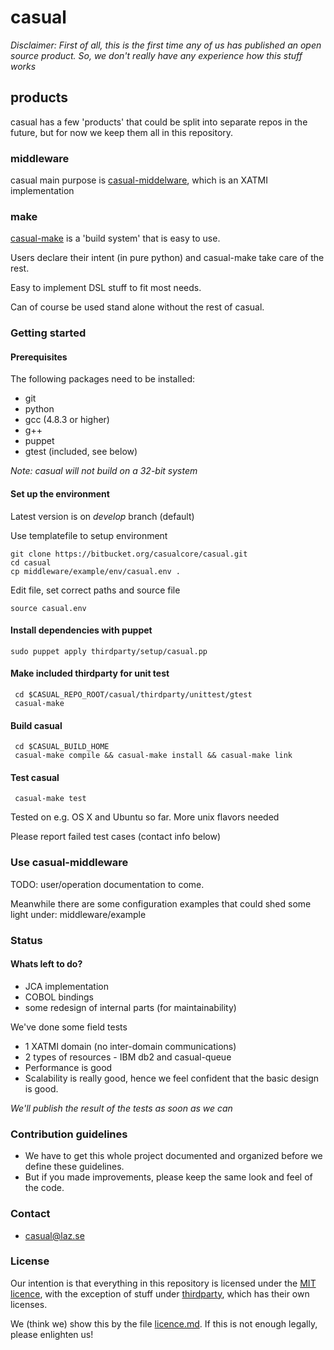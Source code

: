 # casual

*Disclaimer: First of all, this is the first time any of us has published an open source product. So, we don't really have any
experience how this stuff works*

## products

casual has a few 'products' that could be split into separate repos in the future, but for now
we keep them all in this repository.

### middleware
casual main purpose is [casual-middelware](/middleware/readme.md), which is an XATMI implementation

### make
[casual-make](/tools/casual/make/readme.md) is a 'build system' that is easy to use.

Users declare their intent (in pure python) and casual-make take care of the rest.

Easy to implement DSL stuff to fit most needs.

Can of course be used stand alone without the rest of casual.

### Getting started ###

#### Prerequisites
The following packages need to be installed:

 * git
 * python
 * gcc (4.8.3 or higher)
 * g++
 * puppet
 * gtest (included, see below)

*Note: casual will not build on a 32-bit system*

#### Set up the environment
Latest version is on *develop* branch (default)

Use templatefile to setup environment

    git clone https://bitbucket.org/casualcore/casual.git
    cd casual
    cp middleware/example/env/casual.env .

Edit file, set correct paths and source file

    source casual.env

#### Install dependencies with puppet
    sudo puppet apply thirdparty/setup/casual.pp

#### Make included thirdparty for unit test
     cd $CASUAL_REPO_ROOT/casual/thirdparty/unittest/gtest
     casual-make

#### Build casual
     cd $CASUAL_BUILD_HOME
     casual-make compile && casual-make install && casual-make link

#### Test casual

     casual-make test

Tested on e.g. OS X and Ubuntu so far. More unix flavors needed

Please report failed test cases (contact info below)    

### Use casual-middleware
TODO: user/operation documentation to come.

Meanwhile there are some configuration examples that could shed some light under: middleware/example


### Status

#### Whats left to do?
* JCA implementation
* COBOL bindings
* some redesign of internal parts (for maintainability)

We've done some field tests

* 1 XATMI domain (no inter-domain communications)
* 2 types of resources - IBM db2 and casual-queue
* Performance is good
* Scalability is really good, hence we feel confident that the basic design is good.

*We'll publish the result of the tests as soon as we can*

### Contribution guidelines ###

* We have to get this whole project documented and organized before we define these guidelines.
* But if you made improvements, please keep the same look and feel of the code.

### Contact ###

* casual@laz.se


### License
Our intention is that everything in this repository is licensed under the [MIT licence](https://opensource.org/licenses/MIT),
with the exception of stuff under [thirdparty](/thirdparty/readme.md), which has their own licenses.

We (think we) show this by the file [licence.md](/license.md). If this is not enough legally, please enlighten us!